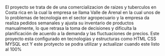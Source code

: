 El proyecto se trata de de una comercializacion de raizes y tuberculos en Costa rica en la cual la empresa se llama Valle de Arenal en la cual unos de lo problemas de tecnologia en el sector agropecuario
y la empresa da realiza pedidos semanales y ajusta su inventario de productos manualmente, lo que retrasa la toma de decisiones y dificulta la planificación de acuerdo a la demanda y las fluctuaciones de precios.
Este proyecto esta configurado en tecnologias y estructuras como HTML CSS MYSQL ect
Y este protyecto se podra utilizar y actualizar cuando este listo al 100%
